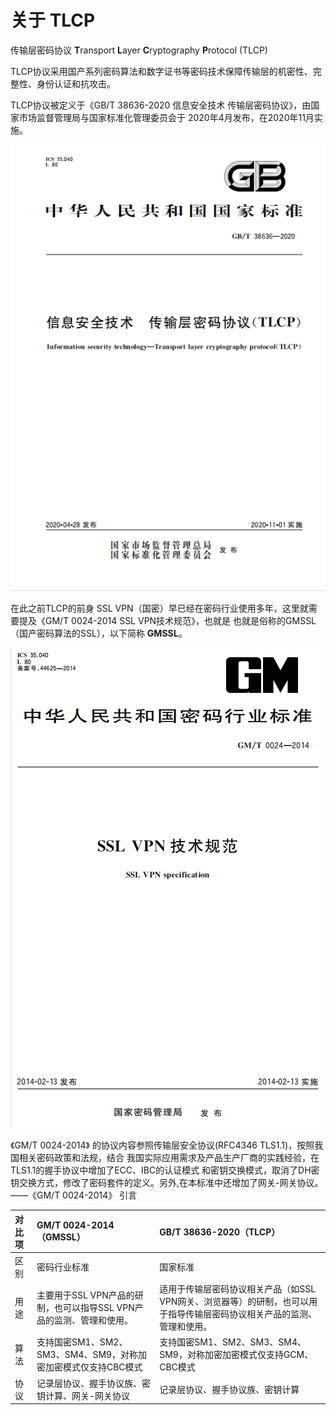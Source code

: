 # 关于 TLCP

传输层密码协议 **T**ransport **L**ayer **C**ryptography **P**rotocol (TLCP) 

TLCP协议采用国产系列密码算法和数字证书等密码技术保障传输层的机密性、完整性、身份认证和抗攻击。

TLCP协议被定义于《GB/T 38636-2020 信息安全技术 传输层密码协议》，由国家市场监督管理局与国家标准化管理委员会于
2020年4月发布，在2020年11月实施。

![img.png](img/38636.png)

在此之前TLCP的前身 SSL VPN（国密）早已经在密码行业使用多年，这里就需要提及《GM/T 0024-2014 SSL VPN技术规范》，也就是
也就是俗称的GMSSL（国产密码算法的SSL），以下简称 **GMSSL**。

![img.png](img/0024.png)

《GM/T 0024-2014》 的协议内容参照传输层安全协议(RFC4346 TLS1.1)，按照我国相关密码政策和法规，结合
我国实际应用需求及产品生产厂商的实践经验，在TLS1.1的握手协议中增加了ECC、IBC的认证模式
和密钥交换模式，取消了DH密钥交换方式，修改了密码套件的定义。另外,在本标准中还增加了网关-网关协议。 ——《GM/T 0024-2014》 引言


| 对比项 | GM/T 0024-2014（GMSSL） | GB/T 38636-2020（TLCP）|
| :-- | :-- | :-- |
| 区别 | 密码行业标准 | 国家标准 |
| 用途 | 主要用于SSL VPN产品的研制，也可以指导SSL VPN产品的监测、管理和使用。 | 适用于传输层密码协议相关产品（如SSL VPN网关、浏览器等）的研制，也可以用于指导传输层密码协议相关产品的监测、管理和使用。 |
| 算法 | 支持国密SM1、SM2、SM3、SM4、SM9，对称加密加密模式仅支持CBC模式 | 支持国密SM1、SM2、SM3、SM4、SM9，对称加密加密模式仅支持GCM、CBC模式 |
| 协议 | 记录层协议、握手协议族、密钥计算、网关-网关协议 | 记录层协议、握手协议族、密钥计算 |
